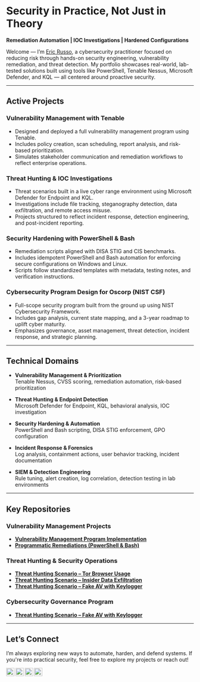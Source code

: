 # Security in Practice, Not Just in Theory  
**Remediation Automation | IOC Investigations | Hardened Configurations**

Welcome — I’m [Eric Russo](https://www.linkedin.com/in/russo-eric/), a cybersecurity practitioner focused on reducing risk through hands-on security engineering, vulnerability remediation, and threat detection. My portfolio showcases real-world, lab-tested solutions built using tools like PowerShell, Tenable Nessus, Microsoft Defender, and KQL — all centered around proactive security.

---

##  Active Projects

###  **Vulnerability Management with Tenable**
- Designed and deployed a full vulnerability management program using Tenable.
- Includes policy creation, scan scheduling, report analysis, and risk-based prioritization.
- Simulates stakeholder communication and remediation workflows to reflect enterprise operations.

###  **Threat Hunting & IOC Investigations**
- Threat scenarios built in a live cyber range environment using Microsoft Defender for Endpoint and KQL.
- Investigations include file tracking, steganography detection, data exfiltration, and remote access misuse.
- Projects structured to reflect incident response, detection engineering, and post-incident reporting.

###  **Security Hardening with PowerShell & Bash**
- Remediation scripts aligned with DISA STIG and CIS benchmarks.
- Includes idempotent PowerShell and Bash automation for enforcing secure configurations on Windows and Linux.
- Scripts follow standardized templates with metadata, testing notes, and verification instructions.

###  **Cybersecurity Program Design for Oscorp (NIST CSF)**
- Full-scope security program built from the ground up using NIST Cybersecurity Framework.
- Includes gap analysis, current state mapping, and a 3-year roadmap to uplift cyber maturity.
- Emphasizes governance, asset management, threat detection, incident response, and strategic planning.



---

## Technical Domains

- **Vulnerability Management & Prioritization**  
  Tenable Nessus, CVSS scoring, remediation automation, risk-based prioritization  

- **Threat Hunting & Endpoint Detection**  
  Microsoft Defender for Endpoint, KQL, behavioral analysis, IOC investigation  

- **Security Hardening & Automation**  
  PowerShell and Bash scripting, DISA STIG enforcement, GPO configuration  

- **Incident Response & Forensics**  
  Log analysis, containment actions, user behavior tracking, incident documentation  

- **SIEM & Detection Engineering**  
  Rule tuning, alert creation, log correlation, detection testing in lab environments  

---

##  Key Repositories

###  Vulnerability Management Projects
- **[Vulnerability Management Program Implementation](https://github.com/russoee/vulnerability-management-program)**  
- **[Programmatic Remediations (PowerShell & Bash)](https://github.com/russoee/remediation-scripts)**

###  Threat Hunting & Security Operations
- **[Threat Hunting Scenario – Tor Browser Usage](https://github.com/russoee/threat-hunting-scenario-tor/blob/main/README.md)**
- **[Threat Hunting Scenario – Insider Data Exfiltration](https://github.com/russoee/threat-hunting-insider-steganography/blob/main/README.md)**
- **[Threat Hunting Scenario – Fake AV with Keylogger](https://github.com/russoee/threat-hunting-scenario-fake-AV)**

### Cybersecurity Governance Program
- **[Threat Hunting Scenario – Fake AV with Keylogger](https://github.com/russoee/oscorp-security-program)**

---

##  Let’s Connect

I’m always exploring new ways to automate, harden, and defend systems. If you're into practical security, feel free to explore my projects or reach out!


[<img align="left" alt="___________ | YouTube" width="22px" src="https://cdn.jsdelivr.net/npm/simple-icons@v3/icons/youtube.svg" />][youtube]
[<img align="left" alt="___________ | Twitter" width="22px" src="https://cdn.jsdelivr.net/npm/simple-icons@v3/icons/twitter.svg" />][twitter]
[<img align="left" alt="___________ | LinkedIn" width="22px" src="https://cdn.jsdelivr.net/npm/simple-icons@v3/icons/linkedin.svg" />][linkedin]
[<img align="left" alt="___________ | Instagram" width="22px" src="https://cdn.jsdelivr.net/npm/simple-icons@v3/icons/instagram.svg" />][instagram]

[twitter]: https://twitter.com/___________
[youtube]: https://www.youtube.com/c/___________
[instagram]: https://www.instagram.com/___________
[linkedin]: https://linkedin.com/in/russo-eric

<!--
<img width="35" alt="image" src="https://github.com/user-attachments/assets/2f41c7cd-5ea8-4475-b451-a37161b6c3fb"> 
<img width="35" alt="image" src="https://github.com/user-attachments/assets/77649969-9910-4994-8b96-74a116cfb2a8">
-->
